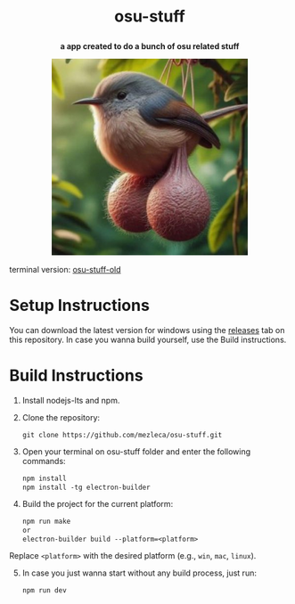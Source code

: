 <p align="center" style="font-size: 2em; font-weight: bold;">osu-stuff</p>
<p align="center" style="font-size: 1em; font-weight: bold;">a app created to do a bunch of osu related stuff</p>

<p align="center">
    <img width="70%" height="70%" src="https://github.com/mezleca/osu-stuff/blob/main/src/icon.png"></img>
</p>

terminal version: [osu-stuff-old](https://github.com/mezleca/osu-stuff-old)

# Setup Instructions
You can download the latest version for windows using the [releases](https://github.com/mezleca/osu-stuff/releases/) tab on this repository.
In case you wanna build yourself, use the Build instructions.

# Build Instructions
1. Install nodejs-lts and npm.

2. Clone the repository:
    ```
    git clone https://github.com/mezleca/osu-stuff.git
    ```

3. Open your terminal on osu-stuff folder and enter the following commands:
    ```
    npm install
    npm install -tg electron-builder
    ```

4. Build the project for the current platform:
   ```
   npm run make
   or
   electron-builder build --platform=<platform>
   ```

Replace `<platform>` with the desired platform (e.g., `win`, `mac`, `linux`).

5. In case you just wanna start without any build process, just run:
    ```
    npm run dev
    ```
